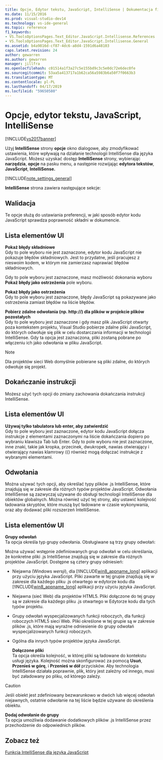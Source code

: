 ```yaml
---
title: Opcje, Edytor tekstu, JavaScript, IntelliSense | Dokumentacja firmy Microsoft
ms.date: 11/15/2016
ms.prod: visual-studio-dev14
ms.technology: vs-ide-general
ms.topic: reference
f1_keywords:
- VS.ToolsOptionsPages.Text_Editor.JavaScript.Intellisense.References
- VS.ToolsOptionsPages.Text_Editor.JavaScript.Intellisense.General
ms.assetid: b4a9816d-cf87-4dc6-a8d4-1591d6a48103
caps.latest.revision: 24
author: gewarren
ms.author: gewarren
manager: jillfra
ms.openlocfilehash: c01514a1f3a27c5e155bd9c3c5e0dc72e6dec0fe
ms.sourcegitcommit: 53aa5a413717a1b62ca56a5983b6a50f7f0663b3
ms.translationtype: MT
ms.contentlocale: pl-PL
ms.lasthandoff: 04/17/2019
ms.locfileid: "59650580"
---
```

# <a name="options-text-editor-javascript-intellisense"></a>Opcje, edytor tekstu, JavaScript, IntelliSense
[!INCLUDE[vs2017banner](../../includes/vs2017banner.md)]

Użyj **IntelliSense** strony **opcje** okno dialogowe, aby zmodyfikować ustawienia, które wpływają na działanie technologii IntelliSense dla języka JavaScript. Możesz uzyskać dostęp **IntelliSense** strony, wybierając **narzędzia**, **opcje** na pasku menu, a następnie rozwijając **edytora tekstów**,  **JavaScript**, **IntelliSense.**  
  
 [!INCLUDE[note_settings_general](../../includes/note-settings-general-md.md)]  
  
 **IntelliSense** strona zawiera następujące sekcje:  
  
## <a name="validation"></a>Walidacja  
 Te opcje służą do ustawiania preferencji, w jaki sposób edytor kodu JavaScript sprawdza poprawność składni w dokumencie.  
  
## <a name="uielement-list"></a>Lista elementów UI  
 **Pokaż błędy składniowe**  
 Gdy to pole wyboru nie jest zaznaczone, edytor kodu JavaScript nie pokazuje błędów składniowych. Jest to przydatne, jeśli pracujesz z nieswoim kodem, w którym nie zamierzasz naprawiać błędów składniowych.  
  
 Gdy to pole wyboru jest zaznaczone, masz możliwość dokonania wyboru **Pokaż błędy jako ostrzeżenia** pole wyboru.  
  
 **Pokaż błędy jako ostrzeżenia**  
 Gdy to pole wyboru jest zaznaczone, błędy JavaScript są pokazywane jako ostrzeżenia zamiast błędów na liście błędów.  
  
 **Pobierz zdalne odwołania (np. http://) dla plików w projekcie plików pozostałych**  
 Gdy to pole wyboru jest zaznaczone i gdy masz plik JavaScript otwarty poza kontekstem projektu, Visual Studio pobierze zdalne pliki JavaScript, do których odwołuje się plik w celu dostarczania informacji w technologii IntelliSense. Gdy ta opcja jest zaznaczona, pliki zostaną pobrane po włączeniu ich jako odwołania w pliku JavaScript.  
  
> [!NOTE]
>  Dla projektów sieci Web domyślnie pobierane są pliki zdalne, do których odwołuje się projekt.  
  
## <a name="statement-completion"></a>Dokańczanie instrukcji  
 Możesz użyć tych opcji do zmiany zachowania dokańczania instrukcji IntelliSense.  
  
## <a name="uielement-list"></a>Lista elementów UI  
 **Używaj tylko tabulatora lub enter, aby zatwierdzić**  
 Gdy to pole wyboru jest zaznaczone, edytor kodu JavaScript dołącza instrukcje z elementami zaznaczonymi na liście dokańczania dopiero po wybraniu klawisza Tab lub Enter. Gdy to pole wyboru nie jest zaznaczone, inne znaki, takie jak kropka, przecinek, dwukropek, nawias otwierający i otwierający nawias klamrowy ({) również mogą dołączać instrukcje z wybranymi elementami.  
  
## <a name="references"></a>Odwołania  
 Można używać tych opcji, aby określać typy plików .js IntelliSense, które znajdują się w zakresie dla różnych typów projektów JavaScript. Odwołania IntelliSense są zazwyczaj używane do obsługi technologii IntelliSense dla obiektów globalnych. Można również użyć tej strony, aby ustawić kolejność ładowania skryptów, które muszą być ładowane w czasie wykonywania, oraz aby dodawać pliki rozszerzeń IntelliSense.  
  
## <a name="uielement-list"></a>Lista elementów UI  
 **Grupy odwołań**  
 Ta opcja określa typ grupy odwołania. Obsługiwane są trzy grupy odwołań:  
  
 Można używać wstępnie zdefiniowanych grup odwołań w celu określania, że konkretne pliki .js IntelliSense znajdują się w zakresie dla różnych projektów JavaScript. Dostępne są cztery grupy odniesień:  
  
- Niejawna (Windows *wersji*), dla [!INCLUDE[win8_appname_long](../../includes/win8-appname-long-md.md)] aplikacji przy użyciu języka JavaScript. Pliki zawarte w tej grupie znajdują się w zakresie dla każdego pliku .js otwartego w edytorze kodu dla [!INCLUDE[win8_appname_long](../../includes/win8-appname-long-md.md)] aplikacji przy użyciu języka JavaScript.  
  
- Niejawna (sieć Web) dla projektów HTML5. Pliki dołączone do tej grupy są w zakresie dla każdego pliku .js otwartego w Edytorze kodu dla tych typów projektu.  
  
- Grupy odwołań wyspecjalizowanych funkcji roboczych, dla funkcji roboczych HTML5 sieci Web. Pliki określone w tej grupie są w zakresie plików .js, które mają wyraźne odniesienie do grupy odwołań wyspecjalizowanych funkcji roboczych.  
  
- Ogólna dla innych typów projektów języka JavaScript.  
  
  **Dołączone pliki**  
  Ta opcja określa kolejność, w której pliki są ładowane do kontekstu usługi języka. Kolejność można skonfigurować za pomocą **Usuń**, **Przenieś w górę**, i **Przenieś w dół** przycisków. Aby technologia IntelliSense działała poprawnie, plik, który jest zależny od innego, musi być załadowany po pliku, od którego zależy.  
  
> [!CAUTION]
>  Jeśli obiekt jest zdefiniowany bezwarunkowo w dwóch lub więcej odwołań niejawnych, ostatnie odwołanie na tej liście będzie używane do określenia obiektu.  
  
 **Dodaj odwołanie do grupy**  
 Ta opcja umożliwia dodawanie dodatkowych plików .js IntelliSense przez przechodzenie do odpowiednich plików.  
  
## <a name="see-also"></a>Zobacz też  
 [Funkcja IntelliSense dla języka JavaScript](../../ide/javascript-intellisense.md)
